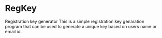 # RegKey
Registration key generator
This is a simple registration key genaration program that can be used to generate a unique key based on users name or email id.
